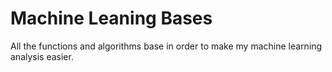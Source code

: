 # Machine Leaning Bases

All the functions and algorithms base in order to make my machine learning analysis easier.
